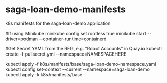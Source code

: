 # saga-loan-demo-manifests
k8s manifests for the saga-loan-demo application

#If using Minikube
minikube config set rootless true
minikube start --driver=podman --container-runtime=containerd

#Get Secret YAML from the REG, e.g. "Robot Accounts" in Quay.io
kubectl create -f pullsecret.yml --namespace=NAMESPACEHERE

kubectl apply -f k8s/manifests/base/saga-loan-demo-namespace.yaml
kubectl config set-context --current --namespace=saga-loan-demo
kubectl apply -k k8s/manifests/base

